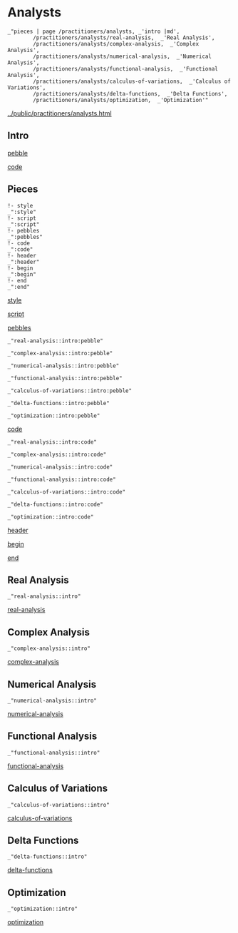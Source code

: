 # Analysts

    _"pieces | page /practitioners/analysts, _'intro |md',
            /practitioners/analysts/real-analysis,  _'Real Analysis',
            /practitioners/analysts/complex-analysis,  _'Complex Analysis',
            /practitioners/analysts/numerical-analysis,  _'Numerical Analysis',
            /practitioners/analysts/functional-analysis,  _'Functional Analysis',
            /practitioners/analysts/calculus-of-variations,  _'Calculus of Variations',
            /practitioners/analysts/delta-functions,  _'Delta Functions',
            /practitioners/analysts/optimization,  _'Optimization'"

[../public/practitioners/analysts.html](# "save:")


## Intro

[pebble]()

[code]()

## Pieces

    !- style
    _":style"
    !- script
    _":script"
    !- pebbles
    _":pebbles"
    !- code
    _":code"
    !- header
    _":header"
    !- begin
    _":begin"
    !- end
    _":end"

[style]() 

[script]()

[pebbles]()

    _"real-analysis::intro:pebble"

    _"complex-analysis::intro:pebble"

    _"numerical-analysis::intro:pebble"

    _"functional-analysis::intro:pebble"

    _"calculus-of-variations::intro:pebble"

    _"delta-functions::intro:pebble"

    _"optimization::intro:pebble"


[code]()

    _"real-analysis::intro:code"

    _"complex-analysis::intro:code"

    _"numerical-analysis::intro:code"

    _"functional-analysis::intro:code"

    _"calculus-of-variations::intro:code"

    _"delta-functions::intro:code"

    _"optimization::intro:code"


[header]()

[begin]()

[end]()

## Real Analysis

    _"real-analysis::intro"


[real-analysis](pages/practitioners_analysts_real-analysis.md "load:")

## Complex Analysis

    _"complex-analysis::intro"


[complex-analysis](pages/practitioners_analysts_complex-analysis.md "load:")

## Numerical Analysis

    _"numerical-analysis::intro"


[numerical-analysis](pages/practitioners_analysts_numerical-analysis.md "load:")

## Functional Analysis

    _"functional-analysis::intro"


[functional-analysis](pages/practitioners_analysts_functional-analysis.md "load:")

## Calculus of Variations

    _"calculus-of-variations::intro"


[calculus-of-variations](pages/practitioners_analysts_calculus-of-variations.md "load:")

## Delta Functions

    _"delta-functions::intro"


[delta-functions](pages/practitioners_analysts_delta-functions.md "load:")

## Optimization

    _"optimization::intro"


[optimization](pages/practitioners_analysts_optimization.md "load:")